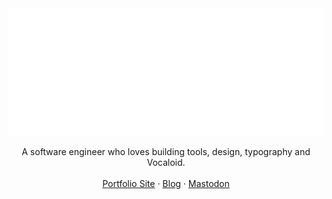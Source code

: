<picture>
  <source media="(prefers-color-scheme: dark)" srcset="https://github.com/blueset/blueset/raw/3ce7e89a8c855d216fb2999677411439711afdf2/EanaHandwritingAnimatedDark.svg">
  <img alt="Gilmore Collins" src="https://github.com/blueset/blueset/raw/b322cb383b852d7e6609681a8f4bff64932cd96e/EanaHandwritingAnimatedLight.svg">
</picture>

<p align="center">
A software engineer who loves building tools, design, typography and Vocaloid.<br>
<br>
<a href="https://1a23.com">Portfolio Site</a>
 · <a href="https://blog.1a23.com">Blog</a>
 · <a href="https://mastodon.social/@blueset">Mastodon</a>
<br>
<br>
<br>
<br>
</p>
